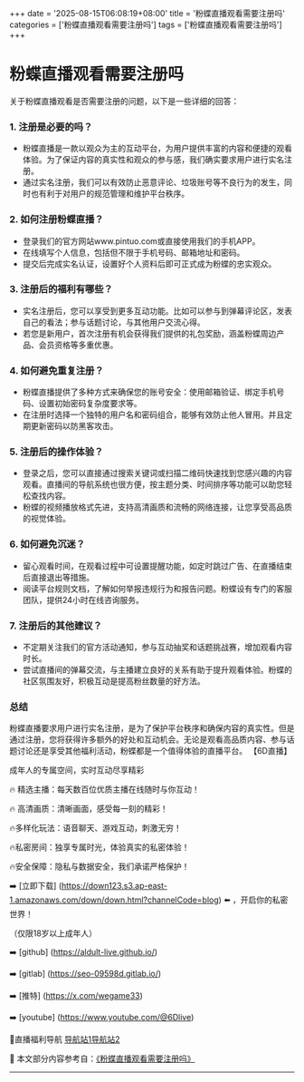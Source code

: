 +++
date = '2025-08-15T06:08:19+08:00'
title = '粉蝶直播观看需要注册吗'
categories = ['粉蝶直播观看需要注册吗']
tags = ['粉蝶直播观看需要注册吗']
+++

# 粉蝶直播观看需要注册吗

关于粉蝶直播观看是否需要注册的问题，以下是一些详细的回答：

### 1. 注册是必要的吗？
- 粉蝶直播是一款以观众为主的互动平台，为用户提供丰富的内容和便捷的观看体验。为了保证内容的真实性和观众的参与感，我们确实要求用户进行实名注册。
- 通过实名注册，我们可以有效防止恶意评论、垃圾账号等不良行为的发生，同时也有利于对用户的规范管理和维护平台秩序。

### 2. 如何注册粉蝶直播？
- 登录我们的官方网站www.pintuo.com或直接使用我们的手机APP。
- 在线填写个人信息，包括但不限于手机号码、邮箱地址和密码。
- 提交后完成实名认证，设置好个人资料后即可正式成为粉蝶的忠实观众。

### 3. 注册后的福利有哪些？
- 实名注册后，您可以享受到更多互动功能。比如可以参与到弹幕评论区，发表自己的看法；参与话题讨论，与其他用户交流心得。
- 若您是新用户，首次注册有机会获得我们提供的礼包奖励，涵盖粉蝶周边产品、会员资格等多重优惠。

### 4. 如何避免重复注册？
- 粉蝶直播提供了多种方式来确保您的账号安全：使用邮箱验证、绑定手机号码、设置初始密码复杂度要求等。
- 在注册时选择一个独特的用户名和密码组合，能够有效防止他人冒用。并且定期更新密码以防黑客攻击。

### 5. 注册后的操作体验？
- 登录之后，您可以直接通过搜索关键词或扫描二维码快速找到您感兴趣的内容观看。直播间的导航系统也很方便，按主题分类、时间排序等功能可以助您轻松查找内容。
- 粉蝶的视频播放格式先进，支持高清画质和流畅的网络连接，让您享受高品质的视觉体验。

### 6. 如何避免沉迷？
- 留心观看时间，在观看过程中可设置提醒功能，如定时跳过广告、在直播结束后直接退出等措施。
- 阅读平台规则文档，了解如何举报违规行为和报告问题。粉蝶设有专门的客服团队，提供24小时在线咨询服务。

### 7. 注册后的其他建议？
- 不定期关注我们的官方活动通知，参与互动抽奖和话题挑战赛，增加观看内容时长。
- 尝试直播间的弹幕交流，与主播建立良好的关系有助于提升观看体验。粉蝶的社区氛围友好，积极互动是提高粉丝数量的好方法。

### 总结
粉蝶直播要求用户进行实名注册，是为了保护平台秩序和确保内容的真实性。但是通过注册，您将获得许多额外的好处和互动机会。无论是观看高品质内容、参与话题讨论还是享受其他福利活动，粉蝶都是一个值得体验的直播平台。
【6D直播】

 成年人的专属空间，实时互动尽享精彩

🔥 精选主播：每天数百位优质主播在线随时与你互动！

🔥 高清画质：清晰画面，感受每一刻的精彩！

🔥多样化玩法：语音聊天、游戏互动，刺激无穷！

🔥私密房间：独享专属时光，体验真实的私密体验！

🔥安全保障：隐私与数据安全，我们承诺严格保护！

➡️ [立即下载] (https://down123.s3.ap-east-1.amazonaws.com/down/down.html?channelCode=blog) ⬅️ ，开启你的私密世界！

 （仅限18岁以上成年人）

➡️ [github] (https://aldult-live.github.io/)

➡️ [gitlab] (https://seo-09598d.gitlab.io/)

➡️ [推特] (https://x.com/wegame33)

➡️ [youtube] (https://www.youtube.com/@6Dlive)

🔞直播福利导航   [导航站1](https://webstack-86085a.gitlab.io/)[导航站2](https://onlygit123-2.github.io/)

📘 本文部分内容参考自：[《粉蝶直播观看需要注册吗》](https://webstack-hugo-7.pages.dev/)

---
